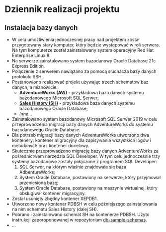 # Dziennik realizacji projektu

## Instalacja bazy danych

- W celu umożliwienia jednoczesnej pracy nad projektem został przygotowany stary komputer, który będzie występować w roli serwera. Na tym komputerze został zainstalowany  system operacyjny Red Hat Enterprise Linux 8.
- Na serwerze zainstalowano system bazodanowy Oracle Database 21c Express Edition. 
- Połączenie z serwerem nawiązano za pomocą słuchacza bazy danych protokołu SSH.
- Postanowiono realizować projekt używając trzech schematów baz danych, a mianowicie:
  - **AdventureWorks (AW)** - przykładowa baza danych systemu bazodanowego Microsoft SQL Serwer;
  - [**Sales History (SH)**](https://github.com/oracle-samples/db-sample-schemas)  - przykładowa baza danych systemu bazodanowego Oracle Database;
  - *Inne*...
- Zainstalowano system bazodanowy Microsoft SQL Serwer 2019 w celu przeprowadzenia migracji bazy danych AdventureWorks do systemu bazodanowego Oracle Database.
- Dla potrzeb migracji bazy danych AdventureWorks utworzono dwa kontenery: kontener migracyjny dla zapisywania wszystkich logów i metadanych oraz kontener docelowy.
- Skutecznie przeprowadzono migrację bazy danych AdventureWorks za pośrednictwem narzędzia SQL Developer. W tym celu jednocześnie trzy systemy bazodanowe zostały połączone z programem SQL Developer: 
  1. SQL Serwer, na którym właśnie znajdowała się baza AdbentureWorks;
  2. System Oracle Database, postawiony na serwerze, który przyjmował przeniesioną bazę;
  3. System Oracle Database, postawiony na maszynie wirtualnej, który obsługiwał kontener migracyjny.
- Został usunięty zbędny kontener XEPDB1.
- Utworzono nowy kontener PDBSH w celu późniejszego zainstalowania na nim schematu Sales History (dalej SH).
- Pobrano i zainstalowano schemat SH na kontenerze PDBSH. Użyto instrukcji zaporoponowanej w repozytorium [db-sample-schemas](https://github.com/oracle-samples/db-sample-schemas).
- ...
